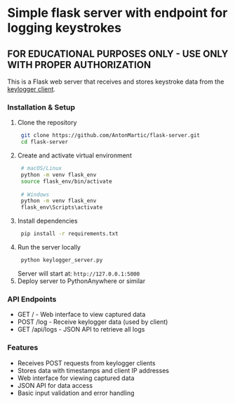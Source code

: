 # Simple flask server with endpoint for logging keystrokes

## FOR EDUCATIONAL PURPOSES ONLY - USE ONLY WITH PROPER AUTHORIZATION

This is a Flask web server that receives and stores keystroke data from the [keylogger client](https://github.com/AntonMartic/python-keylogger).

### Installation & Setup
1. Clone the repository
   ```bash
    git clone https://github.com/AntonMartic/flask-server.git
    cd flask-server
    ```
2. Create and activate virtual environment
   ```bash
    # macOS/Linux
    python -m venv flask_env
    source flask_env/bin/activate
    
    # Windows
    python -m venv flask_env
    flask_env\Scripts\activate
    ```
3. Install dependencies
   ```bash
    pip install -r requirements.txt
    ```
4. Run the server locally
   ```bash
    python keylogger_server.py
    ```
   Server will start at: `http://127.0.0.1:5000`
5. Deploy server to PythonAnywhere or similar
   
### API Endpoints
- GET / - Web interface to view captured data
- POST /log - Receive keylogger data (used by client)
- GET /api/logs - JSON API to retrieve all logs

### Features
- Receives POST requests from keylogger clients
- Stores data with timestamps and client IP addresses
- Web interface for viewing captured data
- JSON API for data access
- Basic input validation and error handling


